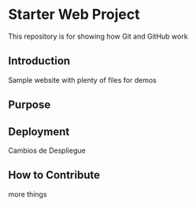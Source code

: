 # Starter Web Project

This repository is for showing how Git and GitHub work

## Introduction

Sample website with plenty of files for demos

## Purpose

## Deployment

Cambios de Despliegue

## How to Contribute

more things